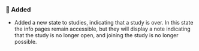 ### 🚀 Added

- Added a new state to studies, indicating that a study is over. In this state the info pages remain accessible, but they will display a note indicating that the study is no longer open, and joining the study is no longer possible.
